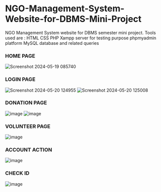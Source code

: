 # NGO-Management-System-Website-for-DBMS-Mini-Project
NGO Management System website for DBMS semester mini project.
Tools used are :
HTML
CSS
PHP
Xampp server for testing purpose
phpmyadmin platform
MySQL database and related queries
### HOME PAGE
![Screenshot 2024-05-19 085740](https://github.com/Omsurvase24/php-NGO/assets/115352062/2694b3f3-927b-4d30-8002-fdb1372e64ee)

### LOGIN PAGE
![Screenshot 2024-05-20 124955](https://github.com/Omsurvase24/php-NGO/assets/115352062/81357557-6f45-49c4-bf74-b9294629dc6e)
![Screenshot 2024-05-20 125008](https://github.com/Omsurvase24/php-NGO/assets/115352062/6013da88-6896-4069-8dff-2b56960baa3c)

### DONATION PAGE
![image](https://github.com/Omsurvase24/php-NGO/assets/115352062/6b7ece4b-2842-4cec-b348-24ad08b32df1)
![image](https://github.com/Omsurvase24/php-NGO/assets/115352062/d2ed8902-b766-4f22-8efd-04737395678d)

### VOLUNTEER PAGE
![image](https://github.com/Omsurvase24/php-NGO/assets/115352062/a8cd4fcf-d168-4a6a-ae2a-5a2d8344b809)

### ACCOUNT ACTION
![image](https://github.com/Omsurvase24/php-NGO/assets/115352062/6d462c20-75b7-4edd-bb3b-299155d5a1bb)

### CHECK ID
![image](https://github.com/Omsurvase24/php-NGO/assets/115352062/6f82dd84-125e-4834-af72-4cd8d41b833a)
